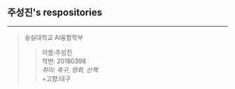 ## 주성진's respositories
-------------------------
>숭실대학교 AI융합학부
>>이름:주성진  
>>학번: 20180398  
_취미: 축구, 영화, 산책_  
+고향:대구
